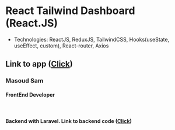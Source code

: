 # React Tailwind Dashboard (React.JS)
- Technologies: ReactJS, ReduxJS, TailwindCSS, Hooks(useState, useEffect, custom), React-router, Axios

## Link to app ([Click](https://massam89.github.io/react-tailwind-dashboard))

### Masoud Sam
#### FrontEnd Developer
<br />

#### Backend with Laravel. Link to backend code ([Click](https://github.com/massam89/laravel-backend-for-tailwind-react-project))